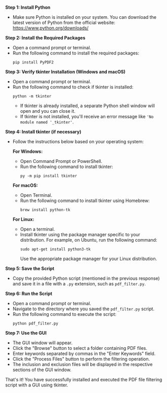 

**Step 1: Install Python**
- Make sure Python is installed on your system. You can download the latest version of Python from the official website: https://www.python.org/downloads/

**Step 2: Install the Required Packages**
- Open a command prompt or terminal.
- Run the following command to install the required packages:
  ```
  pip install PyPDF2
  ```

**Step 3: Verify tkinter Installation (Windows and macOS)**
- Open a command prompt or terminal.
- Run the following command to check if tkinter is installed:
  ```
  python -m tkinter
  ```
  - If tkinter is already installed, a separate Python shell window will open and you can close it.
  - If tkinter is not installed, you'll receive an error message like `'No module named '_tkinter'`.

**Step 4: Install tkinter (if necessary)**
- Follow the instructions below based on your operating system:

  **For Windows:**
  - Open Command Prompt or PowerShell.
  - Run the following command to install tkinter:
    ```
    py -m pip install tkinter
    ```

  **For macOS:**
  - Open Terminal.
  - Run the following command to install tkinter using Homebrew:
    ```
    brew install python-tk
    ```

  **For Linux:**
  - Open a terminal.
  - Install tkinter using the package manager specific to your distribution. For example, on Ubuntu, run the following command:
    ```
    sudo apt-get install python3-tk
    ```
    Use the appropriate package manager for your Linux distribution.

**Step 5: Save the Script**
- Copy the provided Python script (mentioned in the previous response) and save it in a file with a `.py` extension, such as `pdf_filter.py`.

**Step 6: Run the Script**
- Open a command prompt or terminal.
- Navigate to the directory where you saved the `pdf_filter.py` script.
- Run the following command to execute the script:
  ```
  python pdf_filter.py
  ```

**Step 7: Use the GUI**
- The GUI window will appear.
- Click the "Browse" button to select a folder containing PDF files.
- Enter keywords separated by commas in the "Enter Keywords" field.
- Click the "Process Files" button to perform the filtering operation.
- The inclusion and exclusion files will be displayed in the respective sections of the GUI window.

That's it! You have successfully installed and executed the PDF file filtering script with a GUI using tkinter.